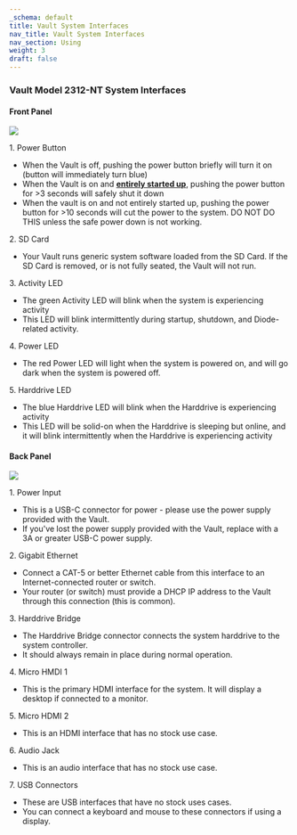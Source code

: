 ```yaml
---
_schema: default
title: Vault System Interfaces
nav_title: Vault System Interfaces
nav_section: Using
weight: 3
draft: false
---
```

### **Vault Model 2312-NT System Interfaces**

#### **Front Panel**

![](/uploads/image-7.png)

1\. Power Button

* When the Vault is off, pushing the power button briefly will turn it on (button will immediately turn blue)
* When the Vault is on and <a href="https://vaults.docs.diode.io/docs/using/vault-power-up-and-power-down-procedures/" target="_blank" rel="noopener"><strong>entirely started up</strong></a>, pushing the power button for &gt;3 seconds will safely shut it down
* When the vault is on and not entirely started up, pushing the power button for &gt;10 seconds will cut the power to the system. DO NOT DO THIS unless the safe power down is not working.

2\. SD Card

* Your Vault runs generic system software loaded from the SD Card. If the SD Card is removed, or is not fully seated, the Vault will not run.

3\. Activity LED

* The green Activity LED will blink when the system is experiencing activity
* This LED will blink intermittently during startup, shutdown, and Diode-related activity.

4\. Power LED

* The red Power LED will light when the system is powered on, and will go dark when the system is powered off.

5\. Harddrive LED

* The blue Harddrive LED will blink when the Harddrive is experiencing activity
* This LED will be solid-on when the Harddrive is sleeping but online, and it will blink intermittently when the Harddrive is experiencing activity

#### **Back Panel**

![](/uploads/image-8.png)

1\. Power Input

* This is a USB-C connector for power - please use the power supply provided with the Vault.
* If you've lost the power supply provided with the Vault, replace with a 3A or greater USB-C power supply.

2\. Gigabit Ethernet

* Connect a CAT-5 or better Ethernet cable from this interface to an Internet-connected router or switch.
* Your router (or switch) must provide a DHCP IP address to the Vault through this connection (this is common).

3\. Harddrive Bridge

* The Harddrive Bridge connector connects the system harddrive to the system controller.
* It should always remain in place during normal operation.

4\. Micro HMDI 1

* This is the primary HDMI interface for the system. It will display a desktop if connected to a monitor.

5\. Micro HDMI 2

* This is an HDMI interface that has no stock use case.

6\. Audio Jack

* This is an audio interface that has no stock use case.

7\. USB Connectors

* These are USB interfaces that have no stock uses cases.
* You can connect a keyboard and mouse to these connectors if using a display.